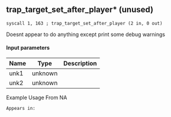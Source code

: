 ## trap_target_set_after_player* (unused)

`syscall 1, 163 ; trap_target_set_after_player (2 in, 0 out)`

Doesnt appear to do anything except print some debug warnings

#### Input parameters
| Name | Type | Description
|------|------|------------
| unk1   | unknown   | 
| unk2   | unknown   | 


Example Usage From NA






	Appears in:



